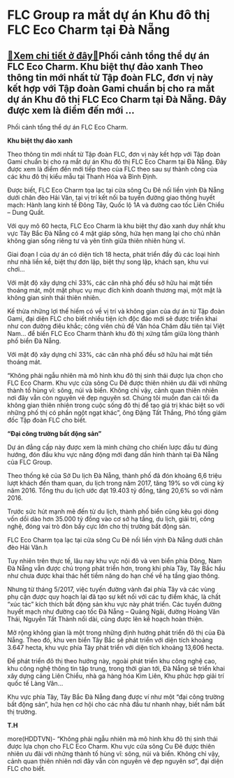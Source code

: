 FLC Group ra mắt dự án Khu đô thị FLC Eco Charm tại Đà Nẵng
===========================================================

[:gift:Xem chi tiết ở đây:gift:](https://hddtvn.com/flc-group-ra-mat-du-an-khu-do-thi-flc-eco-charm-tai-da-nang/)Phối cảnh tổng thể dự án FLC Eco Charm. Khu biệt thự đảo xanh Theo thông tin mới nhất từ Tập đoàn FLC, đơn vị này kết hợp với Tập đoàn Gami chuẩn bị cho ra mắt dự án Khu đô thị FLC Eco Charm tại Đà Nẵng. Đây được xem là điểm đến mới …
------------------------------------------------------------------------------------------------------------------------------------------------------------------------------------------------------------------------------------------







 






 Phối cảnh tổng thể dự án FLC Eco Charm. 


**Khu biệt thự đảo xanh** 


Theo thông tin mới nhất từ Tập đoàn FLC, đơn vị này kết hợp với Tập đoàn Gami chuẩn bị cho ra mắt dự án Khu đô thị FLC Eco Charm tại Đà Nẵng. Đây được xem là điểm đến mới tiếp theo của FLC theo sau sự thành công của các khu đô thị kiểu mẫu tại Thanh Hóa và Bình Định. 


Được biết, FLC Eco Charm tọa lạc tại cửa sông Cu Đê nối liền vịnh Đà Nẵng dưới chân đèo Hải Vân, tại vị trí kết nối ba tuyến đường giao thông huyết mạch: Hành lang kinh tế Đông Tây, Quốc lộ 1A và đường cao tốc Liên Chiểu – Dung Quất.


 Với quy mô 60 hecta, FLC Eco Charm là khu biệt thự đảo xanh duy nhất khu vực Tây Bắc Đà Nẵng có 4 mặt giáp sông, hứa hẹn mang lại cho chủ nhân không gian sống riêng tư và yên tĩnh giữa thiên nhiên hùng vĩ. 


 Giai đoạn I của dự án có diện tích 18 hecta, phát triển đầy đủ các loại hình như nhà liền kề, biệt thự đơn lập, biệt thự song lập, khách sạn, khu vui chơi… 


 Với mật độ xây dựng chỉ 33%, các căn nhà phố đều sở hữu hai mặt tiền thoáng mát, một mặt phục vụ mục đích kinh doanh thương mại, một mặt là không gian sinh thái thiên nhiên.


 Kế thừa những lợi thế hiếm có về vị trí và không gian của dự án từ Tập đoàn Gami, đại diện FLC cho biết nhiều tiện ích độc đáo mới sẽ được triển khai như con đường điêu khắc; công viên chủ đề Văn hóa Chăm đầu tiên tại Việt Nam… để biến FLC Eco Charm thành khu đô thị xứng tầm giữa lòng thành phố biển Đà Nẵng.









 






Với mật độ xây dựng chỉ 33%, các căn nhà phố đều sở hữu hai mặt tiền thoáng mát.



“Không phải ngẫu nhiên mà mô hình khu đô thị sinh thái được lựa chọn cho FLC Eco Charm. Khu vực cửa sông Cu Đê được thiên nhiên ưu đãi với những thành tố hùng vĩ: sông, núi và biển. Không chỉ vậy, cảnh quan thiên nhiên nơi đây vẫn còn nguyên vẻ đẹp nguyên sơ. Chúng tôi muốn đan cài tối đa không gian thiên nhiên trong cuộc sống đô thị để tạo giá trị khác biệt so với những phố thị có phần ngột ngạt khác”, ông Đặng Tất Thắng, Phó tổng giám đốc Tập đoàn FLC cho biết. 


 **“Đại công trường bất động sản”** 


 Dự án đẳng cấp này được xem là minh chứng cho chiến lược đầu tư đúng hướng, đón đầu khu vực năng động mới đang dần hình thành tại Đà Nẵng của FLC Group.


 Theo thống kê của Sở Du lịch Đà Nẵng, thành phố đã đón khoảng 6,6 triệu lượt khách đến tham quan, du lịch trong năm 2017, tăng 19% so với cùng kỳ năm 2016. Tổng thu du lịch ước đạt 19.403 tỷ đồng, tăng 20,6% so với năm 2016.


 Trước sức hút mạnh mẽ đến từ du lịch, thành phố biển cũng kêu gọi dòng vốn dồi dào hơn 35.000 tỷ đồng vào cơ sở hạ tầng, du lịch, giải trí, công nghệ, đóng vai trò đòn bẩy cực lớn cho thị trường bất động sản.









 






 FLC Eco Charm tọa lạc tại cửa sông Cu Đê nối liền vịnh Đà Nẵng dưới chân đèo Hải Vân.h



Tuy nhiên trên thực tế, lâu nay khu vực nội đô và ven biển phía Đông, Nam Đà Nẵng vẫn được chú trọng phát triển hơn, trong khi phía Tây, Tây Bắc hầu như chưa được khai thác hết tiềm năng do hạn chế về hạ tầng giao thông. 


 Nhưng từ tháng 5/2017, việc tuyến đường vành đai phía Tây và các vùng phụ cận được quy hoạch lại đã tạo sự kết nối với các tụ điểm khác, là chất “xúc tác” kích thích bất động sản khu vực này phát triển. Các tuyến đường huyết mạch như đường cao tốc Đà Nẵng – Quảng Ngãi, đường Hoàng Văn Thái, Nguyễn Tất Thành nối dài, cũng được lên kế hoạch hoàn thiện. 


 Mở rộng không gian là một trong những định hướng phát triển đô thị của Đà Nẵng. Theo đó, khu ven biển Tây Bắc sẽ phát triển với diện tích khoảng 3.647 hecta, khu vực phía Tây phát triển với diện tích khoảng 13,606 hecta.


 Để phát triển đô thị theo hướng này, ngoài phát triển khu công nghệ cao, khu công nghệ thông tin tập trung, trong thời gian tới, Đà Nẵng sẽ triển khai xây dựng cảng Liên Chiểu, nhà ga hàng hóa Kim Liên, Khu phức hợp giải trí quốc tế Làng Vân…


 Khu vực phía Tây, Tây Bắc Đà Nẵng đang được ví như một “đại công trường bất động sản”, hứa hẹn cơ hội cho các nhà đầu tư nhanh nhạy, biết nắm bắt thị trường. 






**T.H**



more(HDDTVN)- “Không phải ngẫu nhiên mà mô hình khu đô thị sinh thái được lựa chọn cho FLC Eco Charm. Khu vực cửa sông Cu Đê được thiên nhiên ưu đãi với những thành tố hùng vĩ: sông, núi và biển. Không chỉ vậy, cảnh quan thiên nhiên nơi đây vẫn còn nguyên vẻ đẹp nguyên sơ”, đại diện FLC cho biết.

